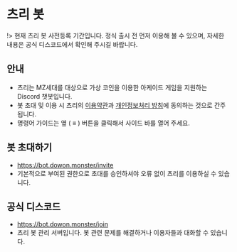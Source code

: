 # 츠리 봇
!> 현재 츠리 봇 사전등록 기간입니다. 정식 출시 전 먼저 이용해 볼 수 있으며, 자세한 내용은 공식 디스코드에서 확인해 주시길 바랍니다.
## 안내
- 츠리는 MZ세대를 대상으로 가상 코인을 이용한 아케이드 게임을 지원하는 Discord 챗봇입니다.
- 봇 초대 및 이용 시 츠리의 [이용약관](https://bot.dowon.monster/#/terms)과 [개인정보처리 방침](https://bot.dowon.monster/#/privacy)에 동의하는 것으로 간주됩니다.
- 명령어 가이드는 옆 ( ≡ ) 버튼을 클릭해서 사이드 바를 열어 주세요.

## 봇 초대하기
- https://bot.dowon.monster/invite
- 기본적으로 부여된 권한으로 초대를 승인하셔야 오류 없이 츠리를 이용하실 수 있습니다.

## 공식 디스코드
- https://bot.dowon.monster/join
- 츠리 봇 관리 서버입니다. 봇 관련 문제를 해결하거나 이용자들과 대화할 수 있습니다.

